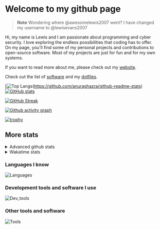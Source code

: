 # Welcome to my github page

> **Note**
> Wondering where @awesomelewis2007 went? I have changed my username to @lewisevans2007

Hi, my name is Lewis and I am passionate about programming and cyber security. I love exploring the endless possibilities that coding has to offer. On my page, you'll find some of my personal projects and contributions to open-source software. Most of my projects are just for fun and for my own systems.

If you want to read more about me, please check out my [website](https://lewisevans2007.github.io/).

Check out the list of [software](https://github.com/lewisevans2007/lewisevans2007/blob/master/software.md) and my [dotfiles](https://github.com/lewisevans2007/dotfiles).

[![Top Langs](https://github-readme-stats.vercel.app/api/top-langs/?username=lewisevans2007&hide=html,css,jupyter%20notebook&langs_count=10&layout=donut&theme=transparent&exclude_repo=GPT-code-repository,Obsidian_vault,Apple-PowerManagement,Apple-Security,CMake,qemu,swift,tcpdump,xnu)(https://github.com/anuraghazra/github-readme-stats) 
[![GitHub stats](https://github-readme-stats.vercel.app/api?username=lewisevans2007&show_icons=true&theme=transparent)](https://github.com/anuraghazra/github-readme-stats)

[![GitHub Streak](https://streak-stats.demolab.com?user=lewisevans2007&theme=transparent)](https://git.io/streak-stats)

[![Github activity graph](https://github-readme-activity-graph.vercel.app/graph?username=lewisevans2007&theme=github-compact&area=true)](https://github.com/ashutosh00710/github-readme-activity-graph)

[![trophy](https://github-profile-trophy.vercel.app/?username=lewisevans2007&theme=darkhub)](https://github.com/ryo-ma/github-profile-trophy)

## More stats
<details close>
<summary>Advanced github stats</summary>
<br>
  
![Metrics](https://raw.githubusercontent.com/lewisevans2007/lewisevans2007/master/github-metrics.svg)
  
</details>

<details close>
<summary>Wakatime stats</summary>
<br>

<!--START_SECTION:waka-->

```txt
Markdown     1 hr 48 mins    ███████▓░░░░░░░░░░░░░░░░░   30.12 %
JavaScript   50 mins         ███▒░░░░░░░░░░░░░░░░░░░░░   13.94 %
Python       48 mins         ███▒░░░░░░░░░░░░░░░░░░░░░   13.40 %
Swift        33 mins         ██▒░░░░░░░░░░░░░░░░░░░░░░   09.20 %
C++          29 mins         ██░░░░░░░░░░░░░░░░░░░░░░░   08.21 %
HTML         26 mins         ██░░░░░░░░░░░░░░░░░░░░░░░   07.46 %
C            22 mins         █▓░░░░░░░░░░░░░░░░░░░░░░░   06.21 %
CMake        10 mins         ▓░░░░░░░░░░░░░░░░░░░░░░░░   02.81 %
XML          9 mins          ▓░░░░░░░░░░░░░░░░░░░░░░░░   02.75 %
Rust         8 mins          ▓░░░░░░░░░░░░░░░░░░░░░░░░   02.23 %
Text         5 mins          ▒░░░░░░░░░░░░░░░░░░░░░░░░   01.41 %
Makefile     2 mins          ▒░░░░░░░░░░░░░░░░░░░░░░░░   00.68 %
Bash         1 min           ░░░░░░░░░░░░░░░░░░░░░░░░░   00.50 %
Other        1 min           ░░░░░░░░░░░░░░░░░░░░░░░░░   00.42 %
Git Config   0 secs          ░░░░░░░░░░░░░░░░░░░░░░░░░   00.22 %
```

<!--END_SECTION:waka-->
</details>

### Languages I know
![Languages](https://skillicons.dev/icons?i=python,cpp,cs,c,javascript,nodejs,dotnet,bash,css,html,rust)
### Development tools and software I use
![Dev_tools](https://skillicons.dev/icons?i=git,docker,github,googlecloud,vscode,visualstudio,raspberrypi,linux,powershell,replit)
### Other tools and software
![Tools](https://skillicons.dev/icons?i=blender,ps,pr,ai,xd,figma)
